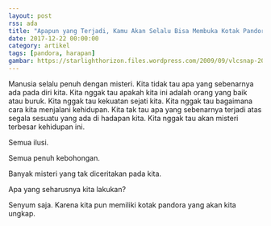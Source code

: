 ```yaml
---
layout: post
rss: ada
title: "Apapun yang Terjadi, Kamu Akan Selalu Bisa Membuka Kotak Pandora Itu"
date: 2017-12-22 00:00:00
category: artikel
tags: [pandora, harapan]
gambar: https://starlighthorizon.files.wordpress.com/2009/09/vlcsnap-2009-09-06-17h32m39s242.png
---
```


Manusia selalu penuh dengan misteri. Kita tidak tau apa yang sebenarnya ada pada diri kita. Kita nggak tau apakah kita ini adalah orang yang baik atau buruk. Kita nggak tau kekuatan sejati kita. Kita nggak tau bagaimana cara kita menjalani kehidupan. Kita tak tau apa yang sebenarnya terjadi atas segala sesuatu yang ada di hadapan kita. Kita nggak tau akan misteri terbesar kehidupan ini.

Semua ilusi.

Semua penuh kebohongan.

Banyak misteri yang tak diceritakan pada kita.

Apa yang seharusnya kita lakukan?

Senyum saja. Karena kita pun memiliki kotak pandora yang akan kita ungkap.